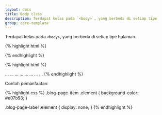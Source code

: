 ```yaml
---
layout: docs
title: Body class
description: Terdapat kelas pada `<body>`, yang berbeda di setiap tipe halaman.
group: core-template
---
```


Terdapat kelas pada `<body>`, yang berbeda di setiap tipe halaman.

{% highlight html %}
<!-- Menggunakan `ternary selector` -->
<body expr:class='data:blog.url == data:blog.homepageUrl ? &quot;blog-page-home&quot; : data:blog.pageType == &quot;item&quot; ? &quot;blog-page-item&quot; : data:blog.pageType == &quot;static_page&quot; ? &quot;blog-page-static&quot; : data:blog.searchLabel ? &quot;blog-page-label&quot; : data:blog.searchQuery ? &quot;blog-page-search&quot; : data:blog.pageType == &quot;archive&quot; ? &quot;blog-page-archive&quot; : data:blog.pageType == &quot;error_page&quot; ? &quot;blog-page-error&quot; : &quot;blog-page-default&quot;'>
{% endhighlight %}

{% highlight html %}
<!-- Homepage -->
<body class="blog-page-home">...</body>

<!-- Item/single page -->
<body class="blog-page-item">...</body>

<!-- Static page -->
<body class="blog-page-static">...</body>

<!-- Label/category page -->
<body class="blog-page-label">...</body>

<!-- Search results page -->
<body class="blog-page-search">...</body>

<!-- Archive page -->
<body class="blog-page-archive">...</body>

<!-- Error page -->
<body class="blog-page-error">...</body>

<!-- Default (https://example.blogspot.com/search) -->
<body class="blog-page-default">...</body>
{% endhighlight %}

Contoh pemanfaatan:

{% highlight css %}
.blog-page-item .element {
  background-color: #e07b53;
}

.blog-page-label .element {
  display: none;
}
{% endhighlight %}
